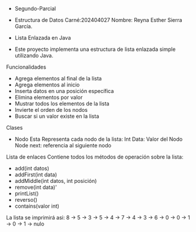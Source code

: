 * Segundo-Parcial
* Estructura de Datos Carné:202404027 Nombre: Reyna Esther Sierra García.



* Lista Enlazada en Java
* Este proyecto implementa una estructura de lista enlazada simple utilizando Java.


Funcionalidades

* Agrega elementos al final de la lista
* Agrega elementos al inicio
* Inserta datos en una posición específica
* Elimina elementos por valor
* Mustrar todos los elementos de la lista
* Invierte el orden de los nodos
* Buscar si un valor existe en la lista

Clases

* Nodo Esta Representa cada nodo de la lista:
Int Data: Valor del Nodo
Node next: referencia al siguiente nodo

Lista de enlaces Contiene todos los métodos de operación sobre la lista:

* add(int datos)
* addFirst(int data)
* addMiddle(int datos, int posición)
* remove(int data)'
* printList()
* reverso()
* contains(valor int)

La lista se imprimirá asi:
8 -> 5 -> 3 -> 5 -> 4 -> 7 -> 4 -> 3 -> 6 -> 0 -> 0 -> 1 -> 0 -> 1 -> nulo  
